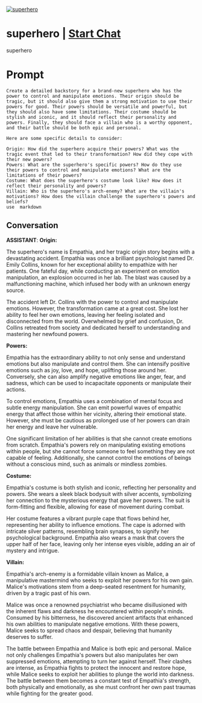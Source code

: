 
[![superhero](https://flow-prompt-covers.s3.us-west-1.amazonaws.com/icon/abstract/abs_5.png)](https://gptcall.net/chat.html?data=%7B%22contact%22%3A%7B%22id%22%3A%22NFTgvGOBgGmJjDTisGxOF%22%2C%22flow%22%3Atrue%7D%7D)
# superhero | [Start Chat](https://gptcall.net/chat.html?data=%7B%22contact%22%3A%7B%22id%22%3A%22NFTgvGOBgGmJjDTisGxOF%22%2C%22flow%22%3Atrue%7D%7D)
superhero

# Prompt

```
Create a detailed backstory for a brand-new superhero who has the power to control and manipulate emotions. Their origin should be tragic, but it should also give them a strong motivation to use their powers for good. Their powers should be versatile and powerful, but they should also have some limitations. Their costume should be stylish and iconic, and it should reflect their personality and powers. Finally, they should face a villain who is a worthy opponent, and their battle should be both epic and personal.

Here are some specific details to consider:

Origin: How did the superhero acquire their powers? What was the tragic event that led to their transformation? How did they cope with their new powers?
Powers: What are the superhero's specific powers? How do they use their powers to control and manipulate emotions? What are the limitations of their powers?
Costume: What does the superhero's costume look like? How does it reflect their personality and powers?
Villain: Who is the superhero's arch-enemy? What are the villain's motivations? How does the villain challenge the superhero's powers and beliefs?
use  markdown 
```

## Conversation

**ASSISTANT**: **Origin:**



The superhero's name is Empathia, and her tragic origin story begins with a devastating accident. Empathia was once a brilliant psychologist named Dr. Emily Collins, known for her exceptional ability to empathize with her patients. One fateful day, while conducting an experiment on emotion manipulation, an explosion occurred in her lab. The blast was caused by a malfunctioning machine, which infused her body with an unknown energy source.



The accident left Dr. Collins with the power to control and manipulate emotions. However, the transformation came at a great cost. She lost her ability to feel her own emotions, leaving her feeling isolated and disconnected from the world. Overwhelmed by grief and confusion, Dr. Collins retreated from society and dedicated herself to understanding and mastering her newfound powers.



**Powers:**



Empathia has the extraordinary ability to not only sense and understand emotions but also manipulate and control them. She can intensify positive emotions such as joy, love, and hope, uplifting those around her. Conversely, she can also amplify negative emotions like anger, fear, and sadness, which can be used to incapacitate opponents or manipulate their actions.



To control emotions, Empathia uses a combination of mental focus and subtle energy manipulation. She can emit powerful waves of empathic energy that affect those within her vicinity, altering their emotional state. However, she must be cautious as prolonged use of her powers can drain her energy and leave her vulnerable.



One significant limitation of her abilities is that she cannot create emotions from scratch. Empathia's powers rely on manipulating existing emotions within people, but she cannot force someone to feel something they are not capable of feeling. Additionally, she cannot control the emotions of beings without a conscious mind, such as animals or mindless zombies.



**Costume:**



Empathia's costume is both stylish and iconic, reflecting her personality and powers. She wears a sleek black bodysuit with silver accents, symbolizing her connection to the mysterious energy that gave her powers. The suit is form-fitting and flexible, allowing for ease of movement during combat.



Her costume features a vibrant purple cape that flows behind her, representing her ability to influence emotions. The cape is adorned with intricate silver patterns, resembling brain synapses, to signify her psychological background. Empathia also wears a mask that covers the upper half of her face, leaving only her intense eyes visible, adding an air of mystery and intrigue.



**Villain:**



Empathia's arch-enemy is a formidable villain known as Malice, a manipulative mastermind who seeks to exploit her powers for his own gain. Malice's motivations stem from a deep-seated resentment for humanity, driven by a tragic past of his own.



Malice was once a renowned psychiatrist who became disillusioned with the inherent flaws and darkness he encountered within people's minds. Consumed by his bitterness, he discovered ancient artifacts that enhanced his own abilities to manipulate negative emotions. With these powers, Malice seeks to spread chaos and despair, believing that humanity deserves to suffer.



The battle between Empathia and Malice is both epic and personal. Malice not only challenges Empathia's powers but also manipulates her own suppressed emotions, attempting to turn her against herself. Their clashes are intense, as Empathia fights to protect the innocent and restore hope, while Malice seeks to exploit her abilities to plunge the world into darkness. The battle between them becomes a constant test of Empathia's strength, both physically and emotionally, as she must confront her own past traumas while fighting for the greater good.


